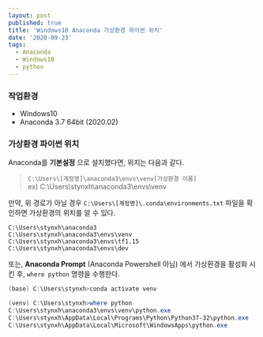 ```yaml
---
layout: post
published: true
title: 'Windows10 Anaconda 가상환경 파이썬 위치'
date: '2020-09-23'
tags:
  - Anaconda
  - Windows10
  - python
---
```


### 작업환경

- Windows10
- Anaconda 3.7 64bit (2020.02)

### 가상환경 파이썬 위치

Anaconda를 **기본설정** 으로 설치했다면, 위치는 다음과 같다.

> `C:\Users\[계정명]\anaconda3\envs\venv[가상환경 이름]`                                     
> ex) C:\Users\stynxh\anaconda3\envs\venv


만약, 위 경로가 아닐 경우 `C:\Users\[계정명]\.conda\environments.txt` 파일을 확인하면 가상환경의 위치를 알 수 있다.

```
C:\Users\stynxh\anaconda3
C:\Users\stynxh\anaconda3\envs\venv
C:\Users\stynxh\anaconda3\envs\tf1.15
C:\Users\stynxh\anaconda3\envs\dev
```

또는, **Anaconda Prompt** (Anaconda Powershell 아님) 에서 가상환경을 활성화 시킨 후, `where python` 명령을 수행한다.

```powershell
(base) C:\Users\stynxh>conda activate venv

(venv) C:\Users\stynxh>where python
C:\Users\stynxh\anaconda3\envs\venv\python.exe
C:\Users\stynxh\AppData\Local\Programs\Python\Python37-32\python.exe
C:\Users\stynxh\AppData\Local\Microsoft\WindowsApps\python.exe
```

